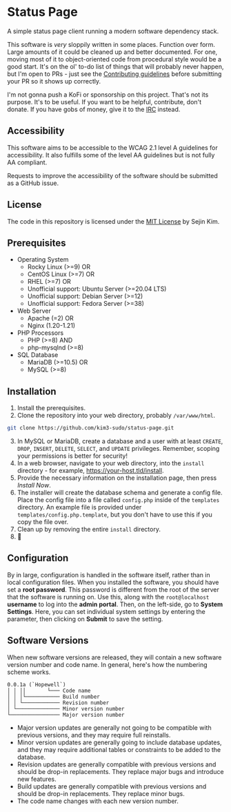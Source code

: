 # Status Page

A simple status page client running a modern software dependency stack.

This software is *very* sloppily written in some places. Function over form. Large amounts of it could be cleaned up and better documented. For one, moving most of it to object-oriented code from procedural style would be a good start. It's on the ol' to-do list of things that will probably never happen, but I'm open to PRs - just see the [Contributing guidelines](https://github.com/kim3-sudo/status-page/blob/main/CONTRIBUTING.md) before submitting your PR so it shows up correctly.

I'm not gonna push a KoFi or sponsorship on this project. That's not its purpose. It's to be useful. If you want to be helpful, contribute, don't donate. If you have gobs of money, give it to the [IRC](https://www.rescue.org/) instead.

## Accessibility

This software aims to be accessible to the WCAG 2.1 level A guidelines for accessibility. It also fulfills some of the level AA guidelines but is not fully AA compliant.

Requests to improve the accessibility of the software should be submitted as a GitHub issue.

## License

The code in this repository is licensed under the [MIT License](https://github.com/kim3-sudo/status-page/blob/main/LICENSE) by Sejin Kim.

## Prerequisites

- Operating System
  + Rocky Linux (>=9) OR
  + CentOS Linux (>=7) OR
  + RHEL (>=7) OR
  + Unofficial support: Ubuntu Server (>=20.04 LTS)
  + Unofficial support: Debian Server (>=12)
  + Unofficial support: Fedora Server (>=38)
- Web Server
  + Apache (=2) OR
  + Nginx (1.20-1.21)
- PHP Processors
  + PHP (>=8) AND
  + php-mysqlnd (>=8)
- SQL Database
  + MariaDB (>=10.5) OR
  + MySQL (>=8)

## Installation

1. Install the prerequisites.
2. Clone the repository into your web directory, probably `/var/www/html`.
```bash
git clone https://github.com/kim3-sudo/status-page.git
```
3. In MySQL or MariaDB, create a database and a user with at least `CREATE`, `DROP`, `INSERT`, `DELETE`, `SELECT`, and `UPDATE` privileges. Remember, scoping your permissions is better for security!
4. In a web browser, navigate to your web directory, into the `install` directory - for example, https://your-host.tld/install.
5. Provide the necessary information on the installation page, then press *Install Now*.
6. The installer will create the database schema and generate a config file. Place the config file into a file called `config.php` inside of the `templates` directory. An example file is provided under `templates/config.php.template`, but you don't have to use this if you copy the file over.
7. Clean up by removing the entire `install` directory.
8. :tada:

## Configuration

By in large, configuration is handled in the software itself, rather than in local configuration files. When you installed the software, you should have set a **root password**. This password is different from the root of the server that the software is running on. Use this, along with the `root@localhost` **username** to log into the **admin portal**. Then, on the left-side, go to **System Settings**. Here, you can set individual system settings by entering the parameter, then clicking on **Submit** to save the setting.

## Software Versions

When new software versions are released, they will contain a new software version number and code name. In general, here's how the numbering scheme works.

```
0.0.1a (`Hopewell`)
│ │ ││       └─── Code name
│ │ │└─────────── Build number
│ │ └──────────── Revision number
│ └────────────── Minor version number
└──────────────── Major version number
```

- Major version updates are generally not going to be compatible with previous versions, and they may require full reinstalls.
- Minor version updates are generally going to include database updates, and they may require additional tables or constraints to be added to the database.
- Revision updates are generally compatible with previous versions and should be drop-in replacements. They replace major bugs and introduce new features.
- Build updates are generally compatible with previous versions and should be drop-in replacements. They replace minor bugs.
- The code name changes with each new version number.
